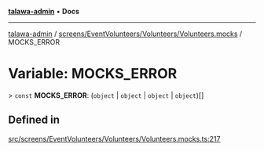 [**talawa-admin**](../../../../../README.md) • **Docs**

***

[talawa-admin](../../../../../modules.md) / [screens/EventVolunteers/Volunteers/Volunteers.mocks](../README.md) / MOCKS\_ERROR

# Variable: MOCKS\_ERROR

\> `const` **MOCKS\_ERROR**: (`object` \| `object` \| `object` \| `object`)[]

## Defined in

[src/screens/EventVolunteers/Volunteers/Volunteers.mocks.ts:217](https://github.com/PalisadoesFoundation/talawa-admin/blob/7a991b3aa824070bd53d6367f1ce7f072321af88/src/screens/EventVolunteers/Volunteers/Volunteers.mocks.ts#L217)
